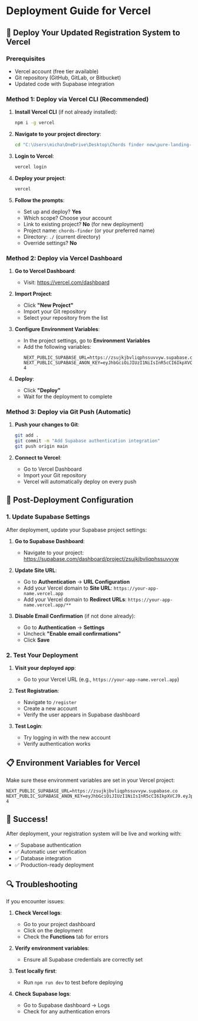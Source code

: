 # Deployment Guide for Vercel

## 🚀 Deploy Your Updated Registration System to Vercel

### Prerequisites
- Vercel account (free tier available)
- Git repository (GitHub, GitLab, or Bitbucket)
- Updated code with Supabase integration

### Method 1: Deploy via Vercel CLI (Recommended)

1. **Install Vercel CLI** (if not already installed):
   ```bash
   npm i -g vercel
   ```

2. **Navigate to your project directory**:
   ```bash
   cd "C:\Users\micha\OneDrive\Desktop\Chords finder new\pure-landing-shadcnui-template"
   ```

3. **Login to Vercel**:
   ```bash
   vercel login
   ```

4. **Deploy your project**:
   ```bash
   vercel
   ```

5. **Follow the prompts**:
   - Set up and deploy? **Yes**
   - Which scope? Choose your account
   - Link to existing project? **No** (for new deployment)
   - Project name: `chords-finder` (or your preferred name)
   - Directory: `./` (current directory)
   - Override settings? **No**

### Method 2: Deploy via Vercel Dashboard

1. **Go to Vercel Dashboard**:
   - Visit: https://vercel.com/dashboard

2. **Import Project**:
   - Click **"New Project"**
   - Import your Git repository
   - Select your repository from the list

3. **Configure Environment Variables**:
   - In the project settings, go to **Environment Variables**
   - Add the following variables:
     ```
     NEXT_PUBLIC_SUPABASE_URL=https://zsujkjbvliqphssuvvyw.supabase.co
     NEXT_PUBLIC_SUPABASE_ANON_KEY=eyJhbGciOiJIUzI1NiIsInR5cCI6IkpXVCJ9.eyJpc3MiOiJzdXBhYmFzZSIsInJlZiI6InpzdWpramJ2bGlxcGhzc3V2dnl3Iiwicm9sZSI6ImFub24iLCJpYXQiOjE3NTkxMjEwMjYsImV4cCI6MjA3NDY5NzAyNn0.5bb8uOT3hexN832BiW9pg2LAN1NwgQoBkgYQAY4GH-4
     ```

4. **Deploy**:
   - Click **"Deploy"**
   - Wait for the deployment to complete

### Method 3: Deploy via Git Push (Automatic)

1. **Push your changes to Git**:
   ```bash
   git add .
   git commit -m "Add Supabase authentication integration"
   git push origin main
   ```

2. **Connect to Vercel**:
   - Go to Vercel Dashboard
   - Import your Git repository
   - Vercel will automatically deploy on every push

## 🔧 Post-Deployment Configuration

### 1. Update Supabase Settings

After deployment, update your Supabase project settings:

1. **Go to Supabase Dashboard**:
   - Navigate to your project: https://supabase.com/dashboard/project/zsujkjbvliqphssuvvyw

2. **Update Site URL**:
   - Go to **Authentication** → **URL Configuration**
   - Add your Vercel domain to **Site URL**: `https://your-app-name.vercel.app`
   - Add your Vercel domain to **Redirect URLs**: `https://your-app-name.vercel.app/**`

3. **Disable Email Confirmation** (if not done already):
   - Go to **Authentication** → **Settings**
   - Uncheck **"Enable email confirmations"**
   - Click **Save**

### 2. Test Your Deployment

1. **Visit your deployed app**:
   - Go to your Vercel URL (e.g., `https://your-app-name.vercel.app`)

2. **Test Registration**:
   - Navigate to `/register`
   - Create a new account
   - Verify the user appears in Supabase dashboard

3. **Test Login**:
   - Try logging in with the new account
   - Verify authentication works

## 📋 Environment Variables for Vercel

Make sure these environment variables are set in your Vercel project:

```
NEXT_PUBLIC_SUPABASE_URL=https://zsujkjbvliqphssuvvyw.supabase.co
NEXT_PUBLIC_SUPABASE_ANON_KEY=eyJhbGciOiJIUzI1NiIsInR5cCI6IkpXVCJ9.eyJpc3MiOiJzdXBhYmFzZSIsInJlZiI6InpzdWpramJ2bGlxcGhzc3V2dnl3Iiwicm9sZSI6ImFub24iLCJpYXQiOjE3NTkxMjEwMjYsImV4cCI6MjA3NDY5NzAyNn0.5bb8uOT3hexN832BiW9pg2LAN1NwgQoBkgYQAY4GH-4
```

## 🎉 Success!

After deployment, your registration system will be live and working with:
- ✅ Supabase authentication
- ✅ Automatic user verification
- ✅ Database integration
- ✅ Production-ready deployment

## 🔍 Troubleshooting

If you encounter issues:

1. **Check Vercel logs**:
   - Go to your project dashboard
   - Click on the deployment
   - Check the **Functions** tab for errors

2. **Verify environment variables**:
   - Ensure all Supabase credentials are correctly set

3. **Test locally first**:
   - Run `npm run dev` to test before deploying

4. **Check Supabase logs**:
   - Go to Supabase dashboard → Logs
   - Check for any authentication errors
